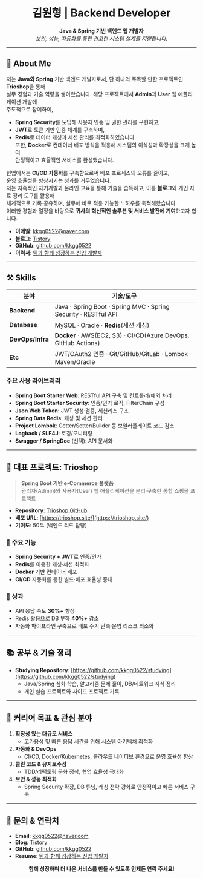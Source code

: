 <h1 align="center">김원형 | Backend Developer</h1>

<p align="center">
  <b>Java & Spring 기반 백엔드 웹 개발자</b><br>
  <i>보안, 성능, 자동화를 통한 견고한 시스템 설계를 지향합니다.</i>
</p>

---

## 🌟 About Me

저는 **Java와 Spring** 기반 백엔드 개발자로서, 단 하나의 주목할 만한 프로젝트인 **Trioshop**을 통해  
실무 경험과 기술 역량을 쌓아왔습니다. 해당 프로젝트에서 **Admin**과 **User** 웹 애플리케이션 개발에  
주도적으로 참여하여,  
- **Spring Security**를 도입해 사용자 인증 및 권한 관리를 구현하고,  
- **JWT**로 토큰 기반 인증 체계를 구축하며,  
- **Redis**로 데이터 캐싱과 세션 관리를 최적화하였습니다.  
또한, **Docker**로 컨테이너 배포 방식을 적용해 시스템의 이식성과 확장성을 크게 높여  
안정적이고 효율적인 서비스를 완성했습니다.

현업에서는 **CI/CD 자동화**를 구축함으로써 배포 프로세스의 오류를 줄이고,  
운영 효율성을 향상시키는 성과를 거두었습니다.  
저는 지속적인 자기계발과 온라인 교육을 통해 기술을 습득하고, 이를 **블로그**와 개인 자료 정리 도구를 활용해  
체계적으로 기록·공유하며, 실무에 바로 적용 가능한 노하우를 축적해왔습니다.  
이러한 경험과 열정을 바탕으로 **귀사의 혁신적인 솔루션 및 서비스 발전에 기여**하고자 합니다.

- **이메일**: [kkgg0522@naver.com](mailto:kkgg0522@naver.com)  
- **블로그**: [Tistory](https://tan-sog.tistory.com/)  
- **GitHub**: [github.com/kkgg0522](https://github.com/kkgg0522)  
- **이력서**: [팀과 함께 성장하는 신입 개발자](https://github.com/kkgg0522/kkgg0522/blob/b539d559e9c8c49ce1e8d70e4df3164ad1bac8c2/docs/%20resume/%E1%84%90%E1%85%B5%E1%86%B7%E1%84%80%E1%85%AA%20%E1%84%92%E1%85%A1%E1%86%B7%E1%84%81%E1%85%A6%20%E1%84%89%E1%85%A5%E1%86%BC%E1%84%8C%E1%85%A1%E1%86%BC%E1%84%92%E1%85%A1%E1%84%82%E1%85%B3%E1%86%AB%20%E1%84%89%E1%85%B5%E1%86%AB%E1%84%8B%E1%85%B5%E1%86%B8%20%E1%84%80%E1%85%A2%E1%84%87%E1%85%A1%E1%86%AF%E1%84%8C%E1%85%A1%20%E1%84%8B%E1%85%B5%E1%84%85%E1%85%A7%E1%86%A8%E1%84%89%E1%85%A5.pdf)

---

## ⚒ Skills

| 분야                  | 기술/도구                                                                              |
|-----------------------|----------------------------------------------------------------------------------------|
| **Backend**           | Java · Spring Boot · Spring MVC · Spring Security · RESTful API                        |
| **Database**          | MySQL · Oracle · **Redis**(세션·캐싱)                                                  |
| **DevOps/Infra**      | **Docker** · AWS(EC2, S3) · CI/CD(Azure DevOps, GitHub Actions)                         |
| **Etc**               | JWT/OAuth2 인증 · Git/GitHub/GitLab · Lombok · Maven/Gradle                             |

### 주요 사용 라이브러리
- **Spring Boot Starter Web**: RESTful API 구축 및 컨트롤러/예외 처리  
- **Spring Boot Starter Security**: 인증/인가 로직, FilterChain 구성  
- **Json Web Token**: JWT 생성·검증, 세션리스 구조  
- **Spring Data Redis**: 캐싱 및 세션 관리  
- **Project Lombok**: Getter/Setter/Builder 등 보일러플레이트 코드 감소  
- **Logback / SLF4J**: 로깅/모니터링  
- **Swagger / SpringDoc** (선택): API 문서화  

---

## 🚀 대표 프로젝트: Trioshop

> **Spring Boot 기반 e-Commerce 플랫폼**  
> 관리자(Admin)와 사용자(User) 웹 애플리케이션을 분리·구축한 통합 쇼핑몰 프로젝트

- **Repository**: [Trioshop GitHub](https://github.com/kkgg0522/trioshop)  
- **배포 URL**: [https://trioshop.site/](https://trioshop.site/)  
- **기여도**: 50% (백엔드 리드 담당)

### 📌 주요 기능
- **Spring Security + JWT**로 인증/인가  
- **Redis**를 이용한 캐싱·세션 최적화  
- **Docker** 기반 컨테이너 배포  
- **CI/CD** 자동화를 통한 빌드·배포 효율성 증대

### 🌟 성과
- API 응답 속도 **30%+** 향상  
- Redis 활용으로 DB 부하 **40%+** 감소  
- 자동화 파이프라인 구축으로 배포 주기 단축·운영 리스크 최소화  

---

## 📚 공부 & 기술 정리

- **Studying Repository**: [https://github.com/kkgg0522/studying](https://github.com/kkgg0522/studying)  
  - Java/Spring 심화 학습, 알고리즘 문제 풀이, DB/네트워크 지식 정리  
  - 개인 실습 프로젝트와 사이드 프로젝트 기록  

---

## 🎯 커리어 목표 & 관심 분야

1. **확장성 있는 대규모 서비스**  
   - 고가용성 및 빠른 응답 시간을 위해 시스템 아키텍처 최적화  
2. **자동화 & DevOps**  
   - CI/CD, Docker/Kubernetes, 클라우드 네이티브 환경으로 운영 효율성 향상  
3. **클린 코드 & 유지보수성**  
   - TDD/리팩토링 문화 정착, 협업 효율성 극대화  
4. **보안 & 성능 최적화**  
   - Spring Security 확장, DB 튜닝, 캐싱 전략 강화로 안정적이고 빠른 서비스 구축  

---

## 🤝 문의 & 연락처

- **Email**: [kkgg0522@naver.com](mailto:kkgg0522@naver.com)  
- **Blog**: [Tistory](https://tan-sog.tistory.com/)  
- **GitHub**: [github.com/kkgg0522](https://github.com/kkgg0522)  
- **Resume**: [팀과 함께 성장하는 신입 개발자](https://github.com/kkgg0522/kkgg0522/blob/b539d559e9c8c49ce1e8d70e4df3164ad1bac8c2/docs/%20resume/%E1%84%90%E1%85%B5%E1%86%B7%E1%84%80%E1%85%AA%20%E1%84%92%E1%85%A1%E1%86%B7%E1%84%81%E1%85%A6%20%E1%84%89%E1%85%A5%E1%86%BC%E1%84%8C%E1%85%A1%E1%86%BC%E1%84%92%E1%85%A1%E1%84%82%E1%85%B3%E1%86%AB%20%E1%84%89%E1%85%B5%E1%86%AB%E1%84%8B%E1%85%B5%E1%86%B8%20%E1%84%80%E1%85%A2%E1%84%87%E1%85%A1%E1%86%AF%E1%84%8C%E1%85%A1%20%E1%84%8B%E1%85%B5%E1%84%85%E1%85%A7%E1%86%A8%E1%84%89%E1%85%A5.pdf)

<p align="center">
  <strong>함께 성장하며 더 나은 서비스를 만들 수 있도록 언제든 연락 주세요!</strong>
</p>

